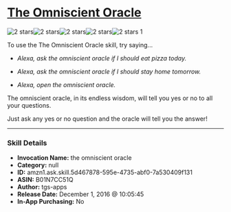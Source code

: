 # [The Omniscient Oracle](http://alexa.amazon.com/#skills/amzn1.ask.skill.5d467878-595e-4735-abf0-7a530409f131)
![2 stars](../../images/ic_star_black_18dp_1x.png)![2 stars](../../images/ic_star_black_18dp_1x.png)![2 stars](../../images/ic_star_border_black_18dp_1x.png)![2 stars](../../images/ic_star_border_black_18dp_1x.png)![2 stars](../../images/ic_star_border_black_18dp_1x.png) 1

To use the The Omniscient Oracle skill, try saying...

* *Alexa, ask the omniscient oracle if I should eat pizza today.*

* *Alexa, ask the omniscient oracle if I should stay home tomorrow.*

* *Alexa, open the omniscient oracle.*

The omniscient oracle, in its endless wisdom, will tell you yes or no to all your questions.

Just ask any yes or no question and the oracle will tell you the answer!

***

### Skill Details

* **Invocation Name:** the omniscient oracle
* **Category:** null
* **ID:** amzn1.ask.skill.5d467878-595e-4735-abf0-7a530409f131
* **ASIN:** B01N7CC51Q
* **Author:** tgs-apps
* **Release Date:** December 1, 2016 @ 10:05:45
* **In-App Purchasing:** No
